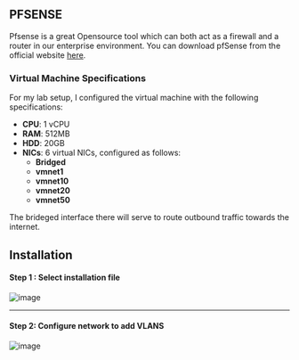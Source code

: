 ## PFSENSE

Pfsense is a great Opensource tool which can both act as a firewall and a router in our enterprise environment. You can download pfSense from the official website [here](https://www.pfsense.org/download/).

### Virtual Machine Specifications

For my lab setup, I configured the virtual machine with the following specifications:

- **CPU**: 1 vCPU
- **RAM**: 512MB
- **HDD**: 20GB
- **NICs**: 6 virtual NICs, configured as follows:
  - **Bridged**
  - **vmnet1**
  - **vmnet10**
  - **vmnet20**
  - **vmnet50**

The brideged interface there will serve to route outbound traffic towards the internet.

## Installation

#### Step 1 : Select installation file
![image](https://github.com/user-attachments/assets/8df55577-08a2-4c14-9e53-245e605d08f0)

--- 
#### Step 2: Configure network to add VLANS
![image](https://github.com/user-attachments/assets/89de045a-eb7b-4858-8134-910f79dd050c)


